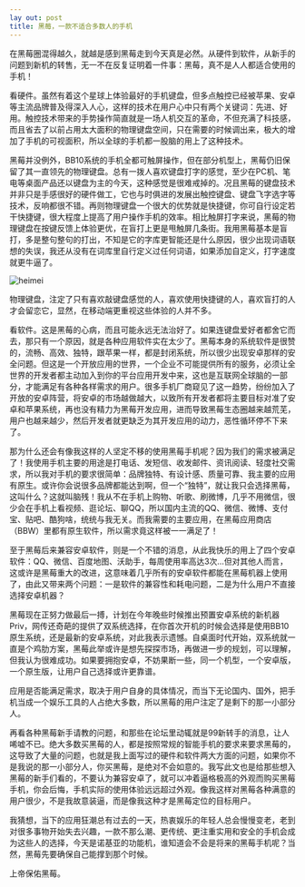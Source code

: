 ```yaml
---
lay out: post
title: 黑莓，一款不适合多数人的手机
---
```


在黑莓圈混得越久，就越是感到黑莓走到今天真是必然。从硬件到软件，从新手的问题到新机的转售，无一不在反复证明着一件事：黑莓，真不是人人都适合使用的手机！

看硬件。虽然有着这个星球上体验最好的手机键盘，但多点触控已经被苹果、安卓等主流品牌普及得深入人心，这样的技术在用户心中只有两个关键词：先进、好用。触控技术带来的手势操作简直就是一场人机交互的革命，不但充满了科技感，而且省去了以前占用太大面积的物理键盘空间，只在需要的时候调出来，极大的增加了手机的可视面积，所以全球的手机都一股脑的用上了这种技术。

黑莓并没例外，BB10系统的手机全都可触屏操作，但在部分机型上，黑莓仍旧保留了其一直领先的物理键盘。总有一拨人喜欢键盘打字的感觉，至少在PC机、笔电等桌面产品还以键盘为主的今天，这种感觉是很难戒掉的。况且黑莓的键盘技术并非只是手感很好的硬件做工，它也与时俱进的发展出触控键盘、键盘飞字选字等技术，反响都很不错。再则物理键盘一个很大的优势就是快捷键，你可自行设定若干快捷键，很大程度上提高了用户操作手机的效率。相比触屏打字来说，黑莓的物理键盘在按键反馈上体验更优，在盲打上更是甩触屏几条街。我用黑莓基本是盲打，多是整句整句的打出，不知是它的字库更智能还是什么原因，很少出现词语联想的失误，我还从没有在词库里自行定义过任何词语，如果添加自定义，打字速度就更牛逼了。

![heimei](http://oifrca68z.bkt.clouddn.com/zeove/image/blackberry-keyboard.jpg)

物理键盘，注定了只有喜欢敲键盘感觉的人，喜欢使用快捷键的人，喜欢盲打的人才会留恋它，显然，在移动端更重视这些体验的人并不多。

看软件。这是黑莓的心病，而且可能永远无法治好了。如果连键盘爱好者都舍它而去，那只有一个原因，就是各种应用软件实在太少了。黑莓本身的系统软件是很赞的，流畅、高效、独特，跟苹果一样，都是封闭系统，所以很少出现安卓那样的安全问题。但这是一个开放应用的世界，一个企业不可能提供所有的服务，必须让全世界的开发者都主动加入到你的平台应用开发中来，这也是互联网全球脑的一部分，才能满足有各种各样需求的用户。很多手机厂商窥见了这一趋势，纷纷加入了开放的安卓阵营，将安卓的市场越做越大，以致所有开发者都将主要目标对准了安卓和苹果系统，再也没有精力为黑莓开发应用，进而导致黑莓生态圈越来越荒芜，用户也越来越少，然后开发者就更缺乏为其开发应用的动力，恶性循环停不下来了。

那为什么还会有像我这样的人坚定不移的使用黑莓手机呢？因为我们的需求被满足了！我使用手机主要的用途是打电话、发短信、收发邮件、资讯阅读、轻度社交需求，所以我对手机的要求很简单：品牌独特、有设计感、质量可靠、我主要的应用有原生。或许你会说很多品牌都能达到啊，但一个“独特”，就让我只会选择黑莓，这叫什么？这就叫脑残！我从不在手机上购物、听歌、刷微博，几乎不用微信，很少会在手机上看视频、逛论坛、聊QQ，所以国内主流的QQ、微信、微博、支付宝、贴吧、酷狗啥，统统与我无关。而我需要的主要应用，在黑莓应用商店（BBW）里都有原生软件，所以需求竟这样被一一满足了！

至于黑莓后来兼容安卓软件，则是一个不错的消息，从此我快乐的用上了四个安卓软件：QQ、微信、百度地图、沃助手，每周使用率高达3次…但对其他人而言，这或许是黑莓重大的改进，这意味着几乎所有的安卓软件都能在黑莓机器上使用了，由此又带来两个问题：一是软件的兼容性和耗电问题，二是为什么用户不直接选择安卓机器？

黑莓现在正努力做最后一搏，计划在今年晚些时候推出预置安卓系统的新机器Priv，网传还奇葩的提供了双系统选择，在你首次开机的时候会选择是使用BB10原生系统，还是最新的安卓系统，对此我表示遗憾。自桌面时代开始，双系统就一直是个鸡肋方案，黑莓此举或许是想先探探市场，再做进一步的规划，可以理解，但我认为很难成功。如果要拥抱安卓，不妨果断一些，同一个机型，一个安卓版，一个原生版，让用户自己选择或许更靠谱。

应用是否能满足需求，取决于用户自身的具体情况，而当下无论国内、国外，把手机当成一个娱乐工具的人占绝大多数，所以黑莓的用户注定了是剩下的那一小部分人。

再看各种黑莓新手请教的问题，和那些在论坛里动辄就是99新转手的消息，让人唏嘘不已。绝大多数买黑莓的人，都是按照常规的智能手机的要求来要求黑莓的，这导致了大量的问题，也就是我上面写过的硬件和软件两大方面的问题，如果你不是我说的那一小部分人，你买黑莓，是绝对不会如意的。我写此文也是给那些想入黑莓的新手们看的，不要认为兼容安卓了，就可以冲着逼格极高的外观而购买黑莓手机，你会后悔，手机实际的使用体验远远超过外观。像我这样对黑莓各种满意的用户很少，不是我故意装逼，而是像我这种才是黑莓定位的目标用户。

我猜想，当下的应用狂潮总有过去的一天，热衷娱乐的年轻人总会慢慢变老，老到对很多事物开始失去兴趣，一款不那么潮、更传统、更注重实用和安全的手机会成为这些人的选择，今天是诺基亚的功能机，谁知道会不会是将来的黑莓手机呢？当然，黑莓先要确保自己能撑到那个时候。

上帝保佑黑莓。
